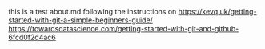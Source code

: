 this is a test about.md following the instructions on 
https://kevq.uk/getting-started-with-git-a-simple-beginners-guide/
https://towardsdatascience.com/getting-started-with-git-and-github-6fcd0f2d4ac6
